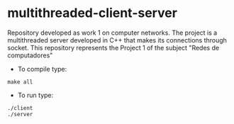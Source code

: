 # multithreaded-client-server
Repository developed as work 1 on computer networks. The project is a multithreaded server developed in C++ that makes its connections through socket.
This repository represents the Project 1 of the subject "Redes de computadores"

* To compile type:
```
make all
```

* To run type:
```
./client
./server
```
